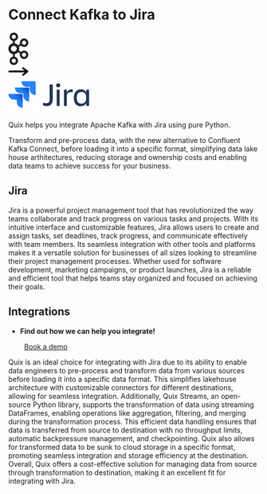 # Connect Kafka to Jira

<div class="connect-images cards blog-grid-card" markdown>
<div>
<img src="../images/kafka_logo.png" width="40px" />
</div>
<div>
<img src="../images/arrow.svg" width="40px" />
</div>
<div>
<img src="./images/jira_1.jpg" />
</div>
</div>

Quix helps you integrate Apache Kafka with Jira using pure Python.

Transform and pre-process data, with the new alternative to Confluent Kafka Connect, before loading it into a specific format, simplifying data lake house arthitectures, reducing storage and ownership costs and enabling data teams to achieve success for your business.

## Jira

Jira is a powerful project management tool that has revolutionized the way teams collaborate and track progress on various tasks and projects. With its intuitive interface and customizable features, Jira allows users to create and assign tasks, set deadlines, track progress, and communicate effectively with team members. Its seamless integration with other tools and platforms makes it a versatile solution for businesses of all sizes looking to streamline their project management processes. Whether used for software development, marketing campaigns, or product launches, Jira is a reliable and efficient tool that helps teams stay organized and focused on achieving their goals.

## Integrations

<div class="grid cards" markdown>

- __Find out how we can help you integrate!__

    <a class="md-button md-button--primary" href="https://share.hsforms.com/1iW0TmZzKQMChk0lxd_tGiw4yjw2?__hstc=175542013.2303933fbd746c0ac86d9ccbe9bc9100.1728383268831.1729603416735.1729620918855.31&__hssc=175542013.1.1729620918855&__hsfp=2132701734" target="_blank" style="margin:.5rem;">Book a demo</a>

</div>


Quix is an ideal choice for integrating with Jira due to its ability to enable data engineers to pre-process and transform data from various sources before loading it into a specific data format. This simplifies lakehouse architecture with customizable connectors for different destinations, allowing for seamless integration. Additionally, Quix Streams, an open-source Python library, supports the transformation of data using streaming DataFrames, enabling operations like aggregation, filtering, and merging during the transformation process. This efficient data handling ensures that data is transferred from source to destination with no throughput limits, automatic backpressure management, and checkpointing. Quix also allows for transformed data to be sunk to cloud storage in a specific format, promoting seamless integration and storage efficiency at the destination. Overall, Quix offers a cost-effective solution for managing data from source through transformation to destination, making it an excellent fit for integrating with Jira.

